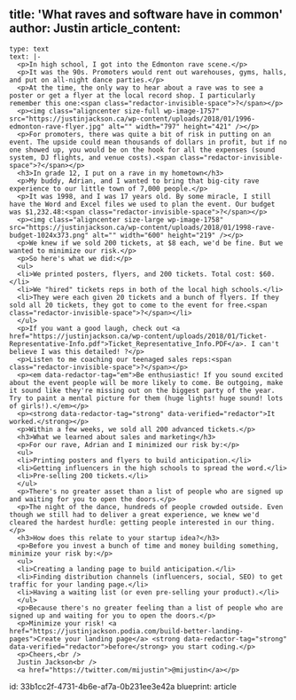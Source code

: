 title: 'What raves and software have in common'
author: Justin
article_content:
  -
    type: text
    text: |-
      <p>In high school, I got into the Edmonton rave scene.</p>
      <p>It was the 90s. Promoters would rent out warehouses, gyms, halls, and put on all-night dance parties.</p>
      <p>At the time, the only way to hear about a rave was to see a poster or get a flyer at the local record shop. I particularly remember this one:<span class="redactor-invisible-space">?</span></p>
      <p><img class="aligncenter size-full wp-image-1757" src="https://justinjackson.ca/wp-content/uploads/2018/01/1996-edmonton-rave-flyer.jpg" alt="" width="797" height="421" /></p>
      <p>For promoters, there was quite a bit of risk in putting on an event. The upside could mean thousands of dollars in profit, but if no one showed up, you would be on the hook for all the expenses (sound system, DJ flights, and venue costs).<span class="redactor-invisible-space">?</span></p>
      <h3>In grade 12, I put on a rave in my hometown</h3>
      <p>My buddy, Adrian, and I wanted to bring that big-city rave experience to our little town of 7,000 people.</p>
      <p>It was 1998, and I was 17 years old. By some miracle, I still have the Word and Excel files we used to plan the event. Our budget was $1,232.48:<span class="redactor-invisible-space">?</span></p>
      <p><img class="aligncenter size-large wp-image-1758" src="https://justinjackson.ca/wp-content/uploads/2018/01/1998-rave-budget-1024x373.png" alt="" width="600" height="219" /></p>
      <p>We knew if we sold 200 tickets, at $8 each, we'd be fine. But we wanted to minimize our risk.</p>
      <p>So here's what we did:</p>
      <ul>
      <li>We printed posters, flyers, and 200 tickets. Total cost: $60.</li>
      <li>We "hired" tickets reps in both of the local high schools.</li>
      <li>They were each given 20 tickets and a bunch of flyers. If they sold all 20 tickets, they got to come to the event for free.<span class="redactor-invisible-space">?</span></li>
      </ul>
      <p>If you want a good laugh, check out <a href="https://justinjackson.ca/wp-content/uploads/2018/01/Ticket-Representative-Info.pdf">Ticket_Representative_Info.PDF</a>. I can't believe I was this detailed! ?</p>
      <p>Listen to me coaching our teenaged sales reps:<span class="redactor-invisible-space">?</span></p>
      <p><em data-redactor-tag="em">Be enthusiastic! If you sound excited about the event people will be more likely to come. Be outgoing, make it sound like they're missing out on the biggest party of the year. Try to paint a mental picture for them (huge lights! huge sound! lots of girls!).</em></p>
      <p><strong data-redactor-tag="strong" data-verified="redactor">It worked.</strong></p>
      <p>Within a few weeks, we sold all 200 advanced tickets.</p>
      <h3>What we learned about sales and marketing</h3>
      <p>For our rave, Adrian and I minimized our risk by:</p>
      <ul>
      <li>Printing posters and flyers to build anticipation.</li>
      <li>Getting influencers in the high schools to spread the word.</li>
      <li>Pre-selling 200 tickets.</li>
      </ul>
      <p>There's no greater asset than a list of people who are signed up and waiting for you to open the doors.</p>
      <p>The night of the dance, hundreds of people crowded outside. Even though we still had to deliver a great experience, we knew we'd cleared the hardest hurdle: getting people interested in our thing.</p>
      <h3>How does this relate to your startup idea?</h3>
      <p>Before you invest a bunch of time and money building something, minimize your risk by:</p>
      <ul>
      <li>Creating a landing page to build anticipation.</li>
      <li>Finding distribution channels (influencers, social, SEO) to get traffic for your landing page.</li>
      <li>Having a waiting list (or even pre-selling your product).</li>
      </ul>
      <p>Because there's no greater feeling than a list of people who are signed up and waiting for you to open the doors.</p>
      <p>Minimize your risk! <a href="https://justinjackson.podia.com/build-better-landing-pages">Create your landing page</a> <strong data-redactor-tag="strong" data-verified="redactor">before</strong> you start coding.</p>
      <p>Cheers,<br />
      Justin Jackson<br />
      <a href="https://twitter.com/mijustin">@mijustin</a></p>
id: 33b1cc2f-4731-4b6e-af7a-0b231ee3e42a
blueprint: article
